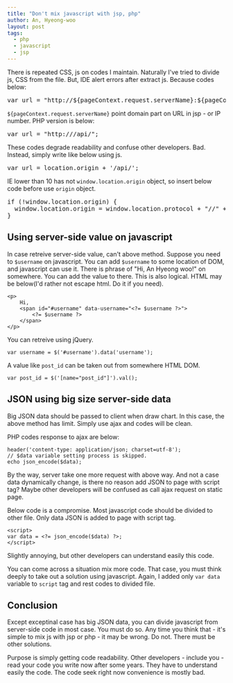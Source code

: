 ```yaml
---
title: "Don't mix javascript with jsp, php"
author: An, Hyeong-woo
layout: post
tags:
  - php
  - javascript
  - jsp
---
```


There is repeated CSS, js on codes I maintain. Naturally I've tried to divide js, CSS from the file. But, IDE alert errors after extract js. Because codes below:

<pre>var url = "http://${pageContext.request.serverName}:${pageContext.request.serverPort}/api/";</pre>

`${pageContext.request.serverName}` point domain part on URL in jsp - or IP number. PHP version is below:

<pre>var url = "http://<?= $_SERVER['HTTP_HOST'] ?>/api/";</pre>

These codes degrade readability and confuse other developers. Bad. Instead, simply write like below using js.

<pre>var url = location.origin + '/api/';</pre>

IE lower than 10 has not `window.location.origin` object, so insert below code before use `origin` object.

<pre>if (!window.location.origin) {
  window.location.origin = window.location.protocol + "//" + window.location.hostname + (window.location.port ? ':' + window.location.port: '');
}</pre>

## Using server-side value on javascript

In case retreive server-side value, can't above method. Suppose you need to `$username` on javascript. You can add `$username` to some location of DOM, and javascript can use it. There is phrase of "Hi, An Hyeong woo!" on somewhere. You can add the value to there. This is also logical. HTML may be below(I'd rather not escape html. Do it if you need).

	<p>
		Hi, 
		<span id="#username" data-username="<?= $username ?>">
			<?= $username ?>
		</span>
	</p>

You can retreive using jQuery.

    var username = $('#username').data('username');

A value like `post_id` can be taken out from somewhere HTML DOM.

    var post_id = $('[name="post_id"]').val();


## JSON using big size server-side data

Big JSON data should be passed to client when draw chart. In this case, the above method has limit. Simply use ajax and codes will be clean.

PHP codes response to ajax are below:

    header('content-type: application/json; charset=utf-8');
    // $data variable setting process is skipped.
    echo json_encode($data);

By the way, server take one more request with above way. And not a case data dynamically change, is there no reason add JSON to page with script tag? Maybe other developers will be confused as call ajax request on static page.

Below code is a compromise. Most javascript code should be divided to other file. Only data JSON is added to page with script tag.

    <script>
    var data = <?= json_encode($data) ?>;
    </script>

Slightly annoying, but other developers can understand easily this code.

You can come across a situation mix more code. That case, you must think deeply to take out a solution using javascript. Again, I added only `var data` variable to `script` tag and rest codes to divided file.


## Conclusion

Except exceptinal case has big JSON data, you can divide javascript from server-side code in most case. You must do so. Any time you think that - it's simple to mix js with jsp or php - it may be wrong. Do not. There must be other solutions.

Purpose is simply getting code readability. Other developers - include you - read your code you write now after some years. They have to understand easily the code. The code seek right now convenience is mostly bad.